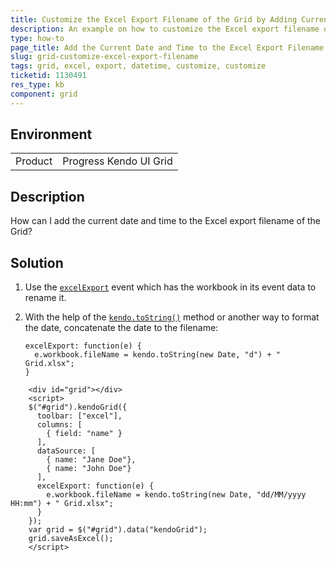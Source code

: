 ```yaml
---
title: Customize the Excel Export Filename of the Grid by Adding Current Date and Time
description: An example on how to customize the Excel export filename of the Grid by adding the current date and time of generation.
type: how-to
page_title: Add the Current Date and Time to the Excel Export Filename - Kendo UI Grid for jQuery
slug: grid-customize-excel-export-filename
tags: grid, excel, export, datetime, customize, customize
ticketid: 1130491
res_type: kb
component: grid
---
```


## Environment

<table>
 <tr>
  <td>Product</td>
  <td>Progress Kendo UI Grid</td>
 </tr>
</table>


## Description

How can I add the current date and time to the Excel export filename of the Grid?

## Solution

1. Use the [`excelExport`](https://docs.telerik.com/kendo-ui/api/javascript/ui/grid/events/excelexport) event which has the workbook in its event data to rename it.

1. With the help of the [`kendo.toString()`](https://docs.telerik.com/kendo-ui/framework/globalization/dateformatting) method or another way to format the date, concatenate the date to the filename:

    ```
    excelExport: function(e) {
      e.workbook.fileName = kendo.toString(new Date, "d") + " Grid.xlsx";
    }
    ```

```dojo
    <div id="grid"></div>
    <script>
    $("#grid").kendoGrid({
      toolbar: ["excel"],
      columns: [
        { field: "name" }
      ],
      dataSource: [
        { name: "Jane Doe"},
        { name: "John Doe"}
      ],
      excelExport: function(e) {
        e.workbook.fileName = kendo.toString(new Date, "dd/MM/yyyy HH:mm") + " Grid.xlsx";
      }
    });
    var grid = $("#grid").data("kendoGrid");
    grid.saveAsExcel();
    </script>
```
